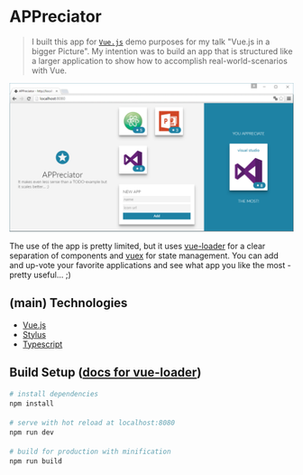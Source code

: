 # APPreciator

> I built this app for [`Vue.js`](http://vuejs.org/) demo purposes for my talk "Vue.js in a bigger Picture". My intention was to build an app that is structured like a larger application to show how to accomplish real-world-scenarios with Vue.

![screenshot](appreciator.png)

The use of the app is pretty limited, but it uses [vue-loader](https://github.com/vuejs/vue-loader) for a clear separation of components and [vuex](https://github.com/vuejs/vuex) for state management.
You can add and up-vote your favorite applications and see what app you like the most - pretty useful... ;)

## (main) Technologies
- [Vue.js](http://vuejs.org/)
- [Stylus](http://stylus-lang.com/)
- [Typescript](https://www.typescriptlang.org/)

## Build Setup ([docs for vue-loader](http://vuejs.github.io/vue-loader))

``` bash
# install dependencies
npm install

# serve with hot reload at localhost:8080
npm run dev

# build for production with minification
npm run build
```
